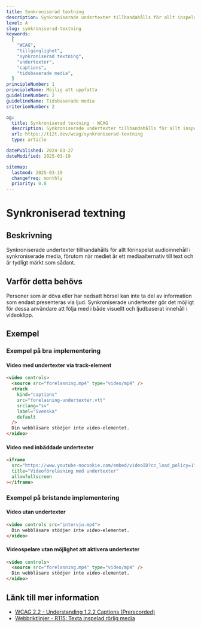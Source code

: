 ```yaml
---
title: Synkroniserad textning
description: Synkroniserade undertexter tillhandahålls för allt inspelat audioinnehåll i synkroniserade media.
level: A
slug: synkroniserad-textning
keywords:
  [
    "WCAG",
    "tillgänglighet",
    "synkroniserad textning",
    "undertexter",
    "captions",
    "tidsbaserade media",
  ]
principleNumber: 1
principleName: Möjlig att uppfatta
guidelineNumber: 2
guidelineName: Tidsbaserade media
criterionNumber: 2

og:
  title: Synkroniserad textning - WCAG
  description: Synkroniserade undertexter tillhandahålls för allt inspelat audioinnehåll i synkroniserade media.
  url: https://t12t.dev/wcag/synkroniserad-textning
  type: article

datePublished: 2024-03-27
dateModified: 2025-03-19

sitemap:
  lastmod: 2025-03-19
  changefreq: monthly
  priority: 0.8
---
```


# Synkroniserad textning

## Beskrivning

Synkroniserade undertexter tillhandahålls för allt förinspelat audioinnehåll i synkroniserade media, förutom när mediet är ett mediaalternativ till text och är tydligt märkt som sådant.

## Varför detta behövs

Personer som är döva eller har nedsatt hörsel kan inte ta del av information som endast presenteras via ljud. Synkroniserade undertexter gör det möjligt för dessa användare att följa med i både visuellt och ljudbaserat innehåll i videoklipp.

## Exempel

### Exempel på bra implementering

#### Video med undertexter via track-element

```html
<video controls>
  <source src="forelasning.mp4" type="video/mp4" />
  <track
    kind="captions"
    src="forelasning-undertexter.vtt"
    srclang="sv"
    label="Svenska"
    default
  />
  Din webbläsare stödjer inte video-elementet.
</video>
```

#### Video med inbäddade undertexter

```html
<iframe
  src="https://www.youtube-nocookie.com/embed/videoID?cc_load_policy=1"
  title="Videoföreläsning med undertexter"
  allowfullscreen
></iframe>
```

### Exempel på bristande implementering

#### Video utan undertexter

```html
<video controls src="intervju.mp4">
  Din webbläsare stödjer inte video-elementet.
</video>
```

#### Videospelare utan möjlighet att aktivera undertexter

```html
<video controls>
  <source src="forelasning.mp4" type="video/mp4" />
  Din webbläsare stödjer inte video-elementet.
</video>
```

## Länk till mer information

- [WCAG 2.2 - Understanding 1.2.2 Captions (Prerecorded)](https://www.w3.org/WAI/WCAG22/Understanding/captions-prerecorded.html)
- [Webbriktlinjer - R115: Texta inspelad rörlig media](https://www.digg.se/webbriktlinjer/alla-webbriktlinjer/texta-inspelad-rorlig-media)

